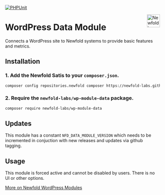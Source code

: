 [![PHPUnit ](https://newfold-labs.github.io/wp-module-data/phpunit/coverage.svg)](https://newfold-labs.github.io/wp-module-data)

<a href="https://newfold.com/" target="_blank">
  <img src="https://newfold.com/content/experience-fragments/newfold/site-header/master/_jcr_content/root/header/logo.coreimg.svg/1621395071423/newfold-digital.svg" alt="Newfold Logo" title="Newfold Digital" align="right" height="42" />
</a>


# WordPress Data Module
 
Connects a WordPress site to Newfold systems to provide basic features and metrics.
 
 ## Installation
 
 ### 1. Add the Newfold Satis to your `composer.json`.
 
  ```bash
 composer config repositories.newfold composer https://newfold-labs.github.io/satis
 ```
 
 ### 2. Require the `newfold-labs/wp-module-data` package.
 
 ```bash
 composer require newfold-labs/wp-module-data
 ```
 
 ## Updates
 This module has a constant `NFD_DATA_MODULE_VERSION` which needs to be incremented in conjuction with new releases and updates via github tagging. 

 ## Usage
 
 This module is forced active and cannot be disabled by users. There is no UI or other options.
 
 [More on Newfold WordPress Modules](https://github.com/newfold-labs/wp-module-loader)
